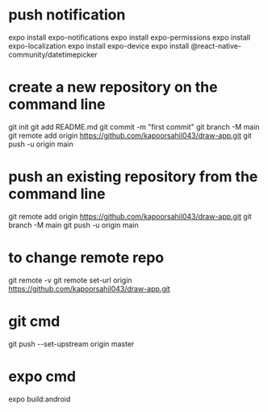 # push notification
expo install expo-notifications
expo install expo-permissions
expo install expo-localization 
expo install expo-device
expo install @react-native-community/datetimepicker

# create a new repository on the command line
git init
git add README.md
git commit -m "first commit"
git branch -M main
git remote add origin https://github.com/kapoorsahil043/draw-app.git
git push -u origin main

#  push an existing repository from the command line
git remote add origin https://github.com/kapoorsahil043/draw-app.git
git branch -M main
git push -u origin main

# to change remote repo
git remote -v
git remote set-url origin https://github.com/kapoorsahil043/draw-app.git


# git cmd
git push --set-upstream origin master 


# expo cmd
expo build:android